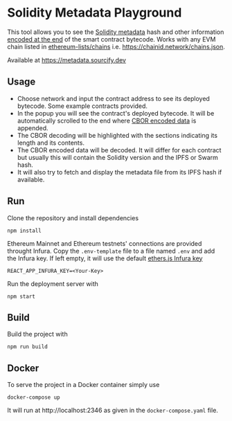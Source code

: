# Solidity Metadata Playground

This tool allows you to see the [Solidity metadata](https://docs.soliditylang.org/en/latest/metadata.html) hash and other information [encoded at the end](https://docs.soliditylang.org/en/latest/metadata.html#encoding-of-the-metadata-hash-in-the-bytecode) of the smart contract bytecode. Works with any EVM chain listed in [ethereum-lists/chains](https://github.com/ethereum-lists/chains) i.e. https://chainid.network/chains.json.

Available at https://metadata.sourcify.dev

## Usage

- Choose network and input the contract address to see its deployed bytecode. Some example contracts provided.
- In the popup you will see the contract's deployed bytecode. It will be automatically scrolled to the end where [CBOR encoded data](https://docs.soliditylang.org/en/latest/metadata.html#encoding-of-the-metadata-hash-in-the-bytecode) is appended.
- The CBOR decoding will be highlighted with the sections indicating its length and its contents.
- The CBOR encoded data will be decoded. It will differ for each contract but usually this will contain the Solidity version and the IPFS or Swarm hash.
- It will also try to fetch and display the metadata file from its IPFS hash if available.

## Run

Clone the repository and install dependencies

```
npm install
```

Ethereum Mainnet and Ethereum testnets' connections are provided throught Infura. Copy the `.env-template` file to a file named `.env` and add the Infura key. If left empty, it will use the default [ethers.js Infura key](https://github.com/ethers-io/ethers.js/blob/0d40156fcba5be155aa5def71bcdb95b9c11d889/packages/providers/src.ts/infura-provider.ts#L17)

```
REACT_APP_INFURA_KEY=<Your-Key>
```

Run the deployment server with

```
npm start
```

## Build

Build the project with

```
npm run build
```

## Docker

To serve the project in a Docker container simply use

```
docker-compose up
```

It will run at http://localhost:2346 as given in the `docker-compose.yaml` file.
